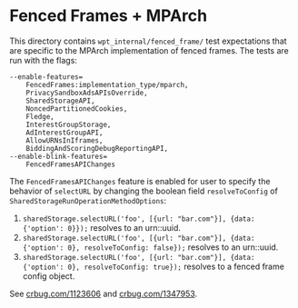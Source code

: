 # Fenced Frames + MPArch

This directory contains `wpt_internal/fenced_frame/` test expectations that are
specific to the MPArch implementation of fenced frames. The tests are run with
the flags:
```
--enable-features=
    FencedFrames:implementation_type/mparch,
    PrivacySandboxAdsAPIsOverride,
    SharedStorageAPI,
    NoncedPartitionedCookies,
    Fledge,
    InterestGroupStorage,
    AdInterestGroupAPI,
    AllowURNsInIframes,
    BiddingAndScoringDebugReportingAPI,
--enable-blink-features=
    FencedFramesAPIChanges
```

The `FencedFramesAPIChanges` feature is enabled for user to specify the behavior
of `selectURL` by changing the boolean field `resolveToConfig` of
`SharedStorageRunOperationMethodOptions`:
1. `sharedStorage.selectURL('foo', [{url: "bar.com"}], {data: {'option': 0}});`
resolves to an urn::uuid.
2. `sharedStorage.selectURL('foo', [{url: "bar.com"}], {data: {'option': 0},
resolveToConfig: false});` resolves to an urn::uuid.
3. `sharedStorage.selectURL('foo', [{url: "bar.com"}], {data: {'option': 0},
resolveToConfig: true});` resolves to a fenced frame config object.


See [crbug.com/1123606](crbug.com/1123606) and
[crbug.com/1347953](crbug.com/1347953).
